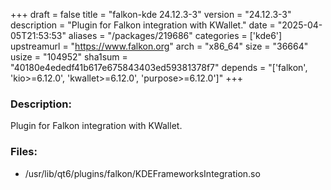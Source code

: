 +++
draft = false
title = "falkon-kde 24.12.3-3"
version = "24.12.3-3"
description = "Plugin for Falkon integration with KWallet."
date = "2025-04-05T21:53:53"
aliases = "/packages/219686"
categories = ['kde6']
upstreamurl = "https://www.falkon.org"
arch = "x86_64"
size = "36664"
usize = "104952"
sha1sum = "40180e4ededf41b617e675843403ed59381378f7"
depends = "['falkon', 'kio>=6.12.0', 'kwallet>=6.12.0', 'purpose>=6.12.0']"
+++
### Description: 
Plugin for Falkon integration with KWallet.

### Files: 
* /usr/lib/qt6/plugins/falkon/KDEFrameworksIntegration.so
